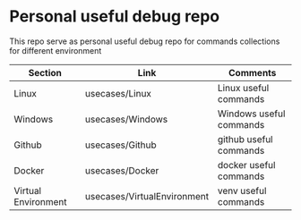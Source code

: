 # Personal useful debug repo
This repo serve as personal useful debug repo for commands collections for different environment

| Section | Link | Comments |
| --- | --- | --- |
| Linux | usecases/Linux | Linux useful commands |
| Windows | usecases/Windows | Windows useful commands |
| Github | usecases/Github | github useful commands |
| Docker | usecases/Docker | docker useful commands |
| Virtual Environment | usecases/VirtualEnvironment | venv useful commands |